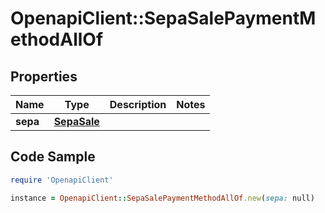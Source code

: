 # OpenapiClient::SepaSalePaymentMethodAllOf

## Properties

Name | Type | Description | Notes
------------ | ------------- | ------------- | -------------
**sepa** | [**SepaSale**](SepaSale.md) |  | 

## Code Sample

```ruby
require 'OpenapiClient'

instance = OpenapiClient::SepaSalePaymentMethodAllOf.new(sepa: null)
```



